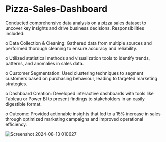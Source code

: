 # Pizza-Sales-Dashboard
Conducted comprehensive data analysis on a pizza sales dataset to uncover key insights and drive business decisions.
Responsibilities included:

o	Data Collection & Cleaning: Gathered data from multiple sources and performed thorough cleaning to ensure accuracy and reliability.

o	Utilized statistical methods and visualization tools to identify trends, patterns, and anomalies in sales data.

o	Customer Segmentation: Used clustering techniques to segment customers based on purchasing behaviour, leading to targeted marketing strategies.

o	Dashboard Creation: Developed interactive dashboards with tools like Tableau or Power BI to present findings to stakeholders in an easily digestible format.

o	Outcome: Provided actionable insights that led to a 15% increase in sales through optimized marketing campaigns and improved operational efficiency.

![Screenshot 2024-08-13 010627](https://github.com/user-attachments/assets/c41fe872-a1de-41f2-9a96-afb1693b57ed)

